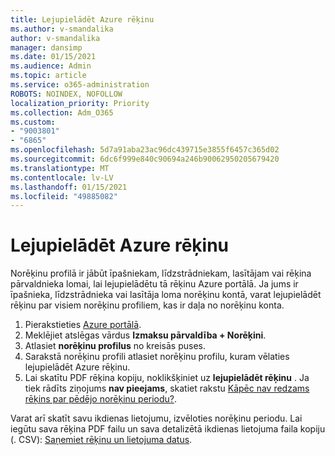 ```yaml
---
title: Lejupielādēt Azure rēķinu
ms.author: v-smandalika
author: v-smandalika
manager: dansimp
ms.date: 01/15/2021
ms.audience: Admin
ms.topic: article
ms.service: o365-administration
ROBOTS: NOINDEX, NOFOLLOW
localization_priority: Priority
ms.collection: Adm_O365
ms.custom:
- "9003801"
- "6865"
ms.openlocfilehash: 5d7a91aba23ac96dc439715e3855f6457c365d02
ms.sourcegitcommit: 6dc6f999e840c90694a246b90062950205679420
ms.translationtype: MT
ms.contentlocale: lv-LV
ms.lasthandoff: 01/15/2021
ms.locfileid: "49885082"
---
```

# <a name="download-azure-invoice"></a>Lejupielādēt Azure rēķinu

Norēķinu profilā ir jābūt īpašniekam, līdzstrādniekam, lasītājam vai rēķina pārvaldnieka lomai, lai lejupielādētu tā rēķinu Azure portālā. Ja jums ir īpašnieka, līdzstrādnieka vai lasītāja loma norēķinu kontā, varat lejupielādēt rēķinu par visiem norēķinu profiliem, kas ir daļa no norēķinu konta.

1. Pierakstieties [Azure portālā](https://portal.azure.com/).
2. Meklējiet atslēgas vārdus **Izmaksu pārvaldība + Norēķini**.
3. Atlasiet **norēķinu profilus** no kreisās puses.
4. Sarakstā norēķinu profili atlasiet norēķinu profilu, kuram vēlaties lejupielādēt Azure rēķinu.
5. Lai skatītu PDF rēķina kopiju, noklikšķiniet uz **lejupielādēt rēķinu** . Ja tiek rādīts ziņojums **nav pieejams**, skatiet rakstu [Kāpēc nav redzams rēķins par pēdējo norēķinu periodu?](https://docs.microsoft.com/azure/cost-management-billing/manage/download-azure-invoice-daily-usage-date).

Varat arī skatīt savu ikdienas lietojumu, izvēloties norēķinu periodu. Lai iegūtu sava rēķina PDF failu un sava detalizētā ikdienas lietojuma faila kopiju (. CSV): [Saņemiet rēķinu un lietojuma datus](https://docs.microsoft.com/azure/cost-management-billing/manage/download-azure-invoice-daily-usage-date).